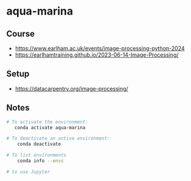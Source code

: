 # aqua-marina

## Course

* https://www.earlham.ac.uk/events/image-processing-python-2024
* https://earlhamtraining.github.io/2023-06-14-Image-Processing/

## Setup

* https://datacarpentry.org/image-processing/

## Notes

```bash
# To activate the environment:
   conda activate aqua-marina

# To deactivate an active environment:
    conda deactivate

# To list environments
    conda info --envs

# to use Jupyter
```
